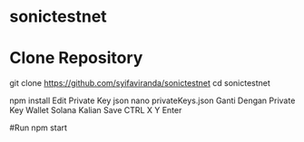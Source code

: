 # sonictestnet

# Clone Repository
git clone https://github.com/syifaviranda/sonictestnet
cd sonictestnet

npm install
Edit Private Key json
nano privateKeys.json
Ganti Dengan Private Key Wallet Solana Kalian Save CTRL X Y Enter

#Run
npm start
